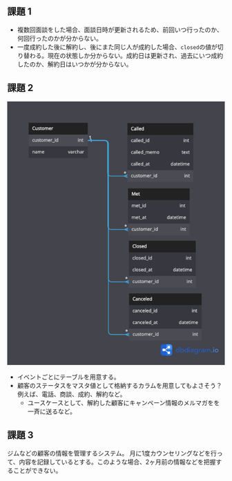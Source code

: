 ## 課題 1

- 複数回面談をした場合、面談日時が更新されるため、前回いつ行ったのか、何回行ったのかが分からない。
- 一度成約した後に解約し、後にまた同じ人が成約した場合、`closed`の値が切り替わる。現在の状態しか分からない。成約日は更新され、過去にいつ成約したのか、解約日はいつかが分からない。

## 課題 2

![](./db-anti-5.png)

- イベントごとにテーブルを用意する。
- 顧客のステータスをマスタ値として格納するカラムを用意してもよさそう？例えば、電話、商談、成約、解約など。
  - ユースケースとして、解約した顧客にキャンペーン情報のメルマガをを一斉に送るなど。

## 課題 3

ジムなどの顧客の情報を管理するシステム。
月に1度カウンセリングなどを行って、内容を記録しているとする。このような場合、2ヶ月前の情報などを把握することができない。



